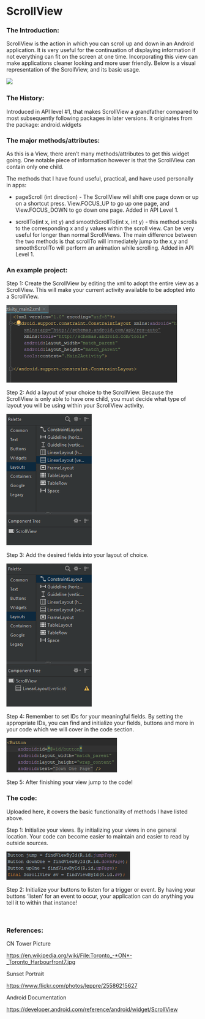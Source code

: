 ScrollView
==========

### The Introduction:

ScrollView is the action in which you can scroll up and down in an Android
application. It is very useful for the continuation of displaying information if
not everything can fit on the screen at one time. Incorporating this view can
make applications cleaner looking and more user friendly. Below is a visual
representation of the ScrollView, and its basic usage.

![](https://github.com/rfmaynard/ScrollView/blob/master/images/ryanScrollTest.gif)

### The History:

Introduced in API level \#1, that makes ScrollView a grandfather compared to
most subsequently following packages in later versions. It originates from the
package: android.widgets

### The major methods/attributes:

As this is a View, there aren’t many methods/attributes to get this widget
going. One notable piece of information however is that the ScrollView can
contain only one child.

The methods that I have found useful, practical, and have used personally in
apps:

-   pageScroll (int direction) - The ScrollView will shift one page down or up
    on a shortcut press. View.FOCUS_UP to go up one page, and View.FOCUS_DOWN to
    go down one page. Added in API Level 1.

-   scrollTo(int x, int y) and smoothScrollTo(int x, int y) - this method
    scrolls to the corresponding x and y values within the scroll view. Can be
    very useful for longer than normal ScrollViews. The main difference between
    the two methods is that scrollTo will immediately jump to the x,y and
    smoothScrollTo will perform an animation while scrolling. Added in API Level
    1.

### An example project:

Step 1: Create the ScrollView by editing the xml to adopt the entire view as a
ScrollView. This will make your current activity available to be adopted into a
ScrollView.

![](https://github.com/rfmaynard/ScrollView/blob/master/images/scrollLayout.gif)

Step 2: Add a layout of your choice to the ScrollView. Because the ScrollView is
only able to have one child, you must decide what type of layout you will be
using within your ScrollView activity.

![](https://github.com/rfmaynard/ScrollView/blob/master/images/scrollLayout2.gif)

Step 3: Add the desired fields into your layout of choice.

![](https://github.com/rfmaynard/ScrollView/blob/master/images/scrollLayout3.gif)

Step 4: Remember to set IDs for your meaningful fields. By setting the
appropriate IDs, you can find and initialize your fields, buttons and more in
your code which we will cover in the code section.

![](https://github.com/rfmaynard/ScrollView/blob/master/images/scrollLayout4.gif)

Step 5: After finishing your view jump to the code!

### The code:

Uploaded here, it covers the basic functionality of methods I have listed above.

Step 1: Initialize your views. By initializing your views in one general
location. Your code can become easier to maintain and easier to read by outside
sources.

![](https://github.com/rfmaynard/ScrollView/blob/master/images/code1.png)

Step 2: Initialize your buttons to listen for a trigger or event. By having your
buttons ‘listen’ for an event to occur, your application can do anything you
tell it to within that instance!

 

### References:

CN Tower Picture

https://en.wikipedia.org/wiki/File:Toronto_-*ON*-_Toronto_Harbourfront7.jpg

Sunset Portrait

https://www.flickr.com/photos/leppre/25586215627

Android Documentation

https://developer.android.com/reference/android/widget/ScrollView

 

 
